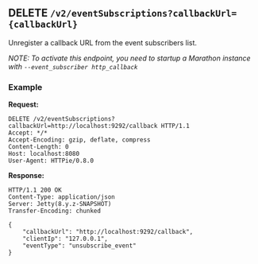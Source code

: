 ## DELETE `/v2/eventSubscriptions?callbackUrl={callbackUrl}`

Unregister a callback URL from the event subscribers list.

_NOTE: To activate this endpoint, you need to startup a Marathon instance with `--event_subscriber http_callback`_

### Example

**Request:**


```
DELETE /v2/eventSubscriptions?callbackUrl=http://localhost:9292/callback HTTP/1.1
Accept: */*
Accept-Encoding: gzip, deflate, compress
Content-Length: 0
Host: localhost:8080
User-Agent: HTTPie/0.8.0
```

**Response:**


```
HTTP/1.1 200 OK
Content-Type: application/json
Server: Jetty(8.y.z-SNAPSHOT)
Transfer-Encoding: chunked

{
    "callbackUrl": "http://localhost:9292/callback",
    "clientIp": "127.0.0.1",
    "eventType": "unsubscribe_event"
}
```
